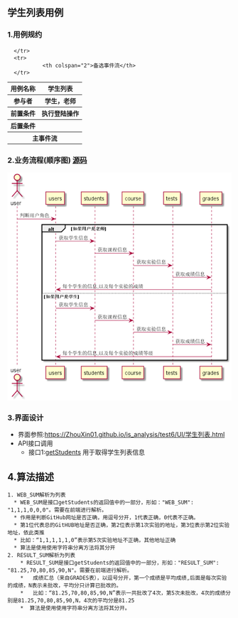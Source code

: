 ## 学生列表用例

### 1.用例规约

<table>
      <tr>
			   <th>用例名称</th>
			   <th>学生列表</th>
      </tr>
      <tr>
			   <th>参与者</th>
			   <th>学生，老师</th>
      </tr>
      <tr>
			   <th>前置条件</th>
			   <th>执行登陆操作</th>
      </tr>
      <tr>
			   <th>后置条件</th>
			   <th></th>
      </tr>
      <tr>
			   <th colspan="2">主事件流</th>
      </tr>
      <tr>

      </tr>
      <tr>
			   <th colspan="2">备选事件流</th>
      </tr>
</table>

### 2.业务流程(顺序图) [源码](test6/时序图/学生列表顺序图.puml)

![业务流程](../时序图/学生列表顺序图.png "学生列表")

### 3.界面设计
* 界面参照:https://ZhouXin01.github.io/is_analysis/test6/UI/学生列表.html
* API接口调用
  * 接口1:[getStudents](../接口/getStudents.md)
  用于取得学生列表信息

## 4.算法描述
    1. WEB_SUM解析为列表
      * WEB_SUM是接口getStudents的返回值中的一部分，形如："WEB_SUM": "1,1,1,0,0,0"。需要在前端进行解析。
      * 作用是判断GitHub网址是否正确，用逗号分开，1代表正确，0代表不正确。
      * 第1位代表总的GitHUB地址是否正确，第2位表示第1次实验的地址，第3位表示第2位实验地址，依此类推
      * 比如：“1,1,1,1,1,0”表示第5次实验地址不正确，其他地址正确
      * 算法是使用使用字符串分离方法将其分开
    2. RESULT_SUM解析为列表
        * RESULT_SUM是接口getStudents的返回值中的一部分，形如："RESULT_SUM": "81.25,70,80,85,90,N"。需要在前端进行解析。
        *   成绩汇总（来自GRADES表），以逗号分开，第一个成绩是平均成绩,后面是每次实验的成绩，N表示未批改，平均分只计算已批改的。
        *   比如：“81.25,70,80,85,90,N”表示一共批改了4次，第5次未批改，4次的成绩分别是81.25,70,80,85,90,N，4次的平均分是81.25
        *  算法是使用使用字符串分离方法将其分开。
